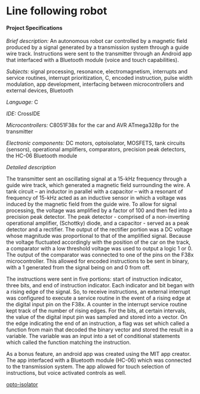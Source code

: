 # Line following robot

#### Project Specifications
*Brief description:*  An autonomous robot car controlled by a magnetic field produced by a signal generated by a transmission system through a guide wire track. Instructions were sent to the transmitter through an Android app that interfaced with a Bluetooth module (voice and touch capabilities).

*Subjects:* signal processing, resonance, electromagnetism, interrupts and service routines, interrupt prioritization, C, encoded instruction, pulse width modulation, app development, interfacing between microcontrollers and external devices, Bluetooth

*Language:* C

*IDE:* CrossIDE

*Microcontrollers:*  C8051F38x for the car and AVR ATmega328p for the transmitter

*Electronic components:* DC motors, optoisolator, MOSFETS, tank circuits (sensors), operational amplifiers, comparators, precision peak detectors, the HC-06 Bluetooth module

*Detailed description*

The transmitter sent an oscillating signal at a 15-kHz frequency through a guide wire track, which generated a magnetic field surrounding the wire. A tank circuit – an inductor in parallel with a capacitor – with a resonant of frequency of 15-kHz acted as an inductive sensor in which a voltage was induced by the magnetic field from the guide wire. To allow for signal processing, the voltage was amplified by a factor of 100 and then fed into a precision peak detector. The peak detector - comprised of a non-inverting operational amplifier, (Schottky) diode, and a capacitor - served as a peak detector and a rectifier. The output of the rectifier portion was a DC voltage whose magnitude was proportional to that of the amplified signal. Because the voltage fluctuated accordingly with the position of the car on the track, a comparator with a low threshold voltage was used to output a logic 1 or 0. The output of the comparator was connected to one of the pins on the F38x microcontroller. This allowed for encoded instructions to be sent in binary, with a 1 generated from the signal being on and 0 from off.

The instructions were sent in five portions: start of instruction indicator, three bits, and end of instruction indicator. Each indicator and bit began with a rising edge of the signal. So, to receive instructions, an external interrupt was configured to execute a service routine in the event of a rising edge at the digital input pin on the F38x. A counter in the interrupt service routine kept track of the number of rising edges. For the bits, at certain intervals, the value of the digital input pin was sampled and stored into a vector. On the edge indicating the end of an instruction, a flag was set which called a function from main that decoded the binary vector and stored the result in a variable. The variable was an input into a set of conditional statements which called the function matching the instruction.

As a bonus feature, an android app was created using the MIT app creator. The app interfaced with a Bluetooth module (HC-06) which was connected to the transmission system. The app allowed for touch selection of instructions, but voice activated controls as well.

[opto-isolator](https://en.wikipedia.org/wiki/Opto-isolator)

